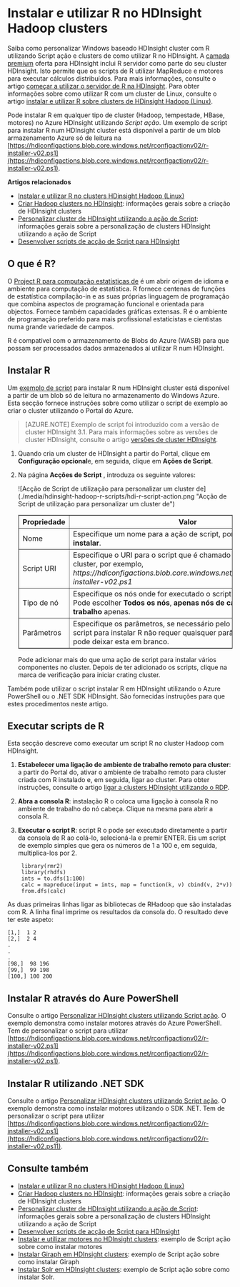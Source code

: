 <properties
    pageTitle="Utilização R em HDInsight para personalizar clusters | Microsoft Azure"
    description="Saiba como instalar R utilizando Script ação e utilize R sobre clusters de HDInsight."
    services="hdinsight"
    documentationCenter=""
    tags="azure-portal"
    authors="mumian"
    manager="jhubbard"
    editor="cgronlun"/>

<tags
    ms.service="hdinsight"
    ms.workload="big-data"
    ms.tgt_pltfrm="na"
    ms.devlang="na"
    ms.topic="article"
    ms.date="09/14/2016"
    ms.author="jgao"/>

# <a name="install-and-use-r-on-hdinsight-hadoop-clusters"></a>Instalar e utilizar R no HDInsight Hadoop clusters

Saiba como personalizar Windows baseado HDInsight cluster com R utilizando Script ação e clusters de como utilizar R no HDInsight. A [camada premium](https://azure.microsoft.com/pricing/details/hdinsight/) oferta para HDInsight inclui R servidor como parte do seu cluster HDInsight. Isto permite que os scripts de R utilizar MapReduce e motores para executar cálculos distribuídos. Para mais informações, consulte o artigo [começar a utilizar o servidor de R na HDInsight](hdinsight-hadoop-r-server-get-started.md). Para obter informações sobre como utilizar R com um cluster de Linux, consulte o artigo [instalar e utilizar R sobre clusters de HDinsight Hadoop (Linux)](hdinsight-hadoop-r-scripts-linux.md).
 
Pode instalar R em qualquer tipo de cluster (Hadoop, tempestade, HBase, motores) no Azure HDInsight utilizando *Script ação*. Um exemplo de script para instalar R num HDInsight cluster está disponível a partir de um blob armazenamento Azure só de leitura na [https://hdiconfigactions.blob.core.windows.net/rconfigactionv02/r-installer-v02.ps1](https://hdiconfigactions.blob.core.windows.net/rconfigactionv02/r-installer-v02.ps1). 

**Artigos relacionados**

- [Instalar e utilizar R no clusters HDinsight Hadoop (Linux)](hdinsight-hadoop-r-scripts-linux.md)
- [Criar Hadoop clusters no HDInsight](hdinsight-provision-clusters.md): informações gerais sobre a criação de HDInsight clusters
- [Personalizar cluster de HDInsight utilizando a ação de Script][hdinsight-cluster-customize]: informações gerais sobre a personalização de clusters HDInsight utilizando a ação de Script
- [Desenvolver scripts de acção de Script para HDInsight](hdinsight-hadoop-script-actions.md)

## <a name="what-is-r"></a>O que é R?

O <a href="http://www.r-project.org/" target="_blank">Project R para computação estatísticas de</a> é um abrir origem de idioma e ambiente para computação de estatística. R fornece centenas de funções de estatística compilação-in e as suas próprias linguagem de programação que combina aspectos de programação funcional e orientada para objectos. Fornece também capacidades gráficas extensas. R é o ambiente de programação preferido para mais profissional estaticistas e cientistas numa grande variedade de campos.

R é compatível com o armazenamento de Blobs do Azure (WASB) para que possam ser processados dados armazenados aí utilizar R num HDInsight.  

## <a name="install-r"></a>Instalar R

Um [exemplo de script](https://hdiconfigactions.blob.core.windows.net/rconfigactionv02/r-installer-v02.ps1) para instalar R num HDInsight cluster está disponível a partir de um blob só de leitura no armazenamento do Windows Azure. Esta secção fornece instruções sobre como utilizar o script de exemplo ao criar o cluster utilizando o Portal do Azure.

> [AZURE.NOTE] Exemplo de script foi introduzido com a versão de cluster HDInsight 3.1. Para mais informações sobre as versões de cluster HDInsight, consulte o artigo [versões de cluster HDInsight](hdinsight-component-versioning.md).

1. Quando cria um cluster de HDInsight a partir do Portal, clique em **Configuração opcional**e, em seguida, clique em **Ações de Script**.
2. Na página **Acções de Script** , introduza os seguinte valores:

    ![Acção de Script de utilização para personalizar um cluster de] (./media/hdinsight-hadoop-r-scripts/hdi-r-script-action.png "Acção de Script de utilização para personalizar um cluster de")

    <table border='1'>
        <tr><th>Propriedade</th><th>Valor</th></tr>
        <tr><td>Nome</td>
            <td>Especifique um nome para a ação de script, por exemplo, <b>R instalar</b>.</td></tr>
        <tr><td>Script URI</td>
            <td>Especifique o URI para o script que é chamado para personalizar o cluster, por exemplo, <i>https://hdiconfigactions.blob.core.windows.net/rconfigactionv02/r-installer-v02.ps1</i></td></tr>
        <tr><td>Tipo de nó</td>
            <td>Especifique os nós onde for executado o script de personalização. Pode escolher <b>Todos os nós</b>, <b>apenas nós de cabeça</b>ou <b>nós de trabalho</b> apenas.
        <tr><td>Parâmetros</td>
            <td>Especifique os parâmetros, se necessário pelo script. No entanto, o script para instalar R não requer quaisquer parâmetros, pelo que pode deixar esta em branco.</td></tr>
    </table>

    Pode adicionar mais do que uma ação de script para instalar vários componentes no cluster. Depois de ter adicionado os scripts, clique na marca de verificação para iniciar crating cluster.

Também pode utilizar o script instalar R em HDInsight utilizando o Azure PowerShell ou o .NET SDK HDInsight. São fornecidas instruções para que estes procedimentos neste artigo.

## <a name="run-r-scripts"></a>Executar scripts de R
Esta secção descreve como executar um script R no cluster Hadoop com HDInsight.

1. **Estabelecer uma ligação de ambiente de trabalho remoto para cluster**: a partir do Portal do, ativar o ambiente de trabalho remoto para cluster criada com R instalado e, em seguida, ligar ao cluster. Para obter instruções, consulte o artigo [ligar a clusters HDInsight utilizando o RDP](hdinsight-administer-use-management-portal.md#rdp).

2. **Abra a consola R**: instalação R o coloca uma ligação à consola R no ambiente de trabalho do nó cabeça. Clique na mesma para abrir a consola R.

3. **Executar o script R**: script R o pode ser executado diretamente a partir da consola de R ao colá-lo, selecioná-la e premir ENTER. Eis um script de exemplo simples que gera os números de 1 a 100 e, em seguida, multiplica-los por 2.

        library(rmr2)
        library(rhdfs)
        ints = to.dfs(1:100)
        calc = mapreduce(input = ints, map = function(k, v) cbind(v, 2*v))
        from.dfs(calc)

As duas primeiras linhas ligar as bibliotecas de RHadoop que são instaladas com R. A linha final imprime os resultados da consola do. O resultado deve ter este aspeto:

    [1,]  1 2
    [2,]  2 4
    .
    .
    .
    [98,]  98 196
    [99,]  99 198
    [100,] 100 200


## <a name="install-r-using-aure-powershell"></a>Instalar R através do Aure PowerShell

Consulte o artigo [Personalizar HDInsight clusters utilizando Script ação](hdinsight-hadoop-customize-cluster.md#call_scripts_using_powershell).  O exemplo demonstra como instalar motores através do Azure PowerShell. Tem de personalizar o script para utilizar [https://hdiconfigactions.blob.core.windows.net/rconfigactionv02/r-installer-v02.ps1](https://hdiconfigactions.blob.core.windows.net/rconfigactionv02/r-installer-v02.ps1).

## <a name="install-r-using-net-sdk"></a>Instalar R utilizando .NET SDK

Consulte o artigo [Personalizar HDInsight clusters utilizando Script ação](hdinsight-hadoop-customize-cluster.md#call_scripts_using_azure_powershell). O exemplo demonstra como instalar motores utilizando o SDK .NET. Tem de personalizar o script para utilizar [https://hdiconfigactions.blob.core.windows.net/rconfigactionv02/r-installer-v02.ps1](https://hdiconfigactions.blob.core.windows.net/rconfigactionv02/r-installer-v02.ps11).


## <a name="see-also"></a>Consulte também

- [Instalar e utilizar R no clusters HDinsight Hadoop (Linux)](hdinsight-hadoop-r-scripts-linux.md)
- [Criar Hadoop clusters no HDInsight](hdinsight-provision-clusters.md): informações gerais sobre a criação de HDInsight clusters
- [Personalizar cluster de HDInsight utilizando a ação de Script][hdinsight-cluster-customize]: informações gerais sobre a personalização de clusters HDInsight utilizando a ação de Script
- [Desenvolver scripts de acção de Script para HDInsight](hdinsight-hadoop-script-actions.md)
- [Instalar e utilizar motores no HDInsight clusters][hdinsight-install-spark]: exemplo de Script ação sobre como instalar motores
- [Instalar Giraph em HDInsight clusters](hdinsight-hadoop-giraph-install.md): exemplo de Script ação sobre como instalar Giraph
- [Instalar Solr em HDInsight clusters](hdinsight-hadoop-solr-install-linux.md): exemplo de Script ação sobre como instalar Solr.

[powershell-install-configure]: powershell-install-configure.md
[hdinsight-provision]: ../hdinsight-provision-clusters/
[hdinsight-cluster-customize]: hdinsight-hadoop-customize-cluster-linux.md
[hdinsight-install-spark]: hdinsight-apache-spark-jupyter-spark-sql.md
